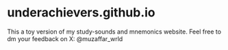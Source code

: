 # underachievers.github.io
This a toy version of my study-sounds and mnemonics website. Feel free to dm your feedback on X: @muzaffar_wrld
